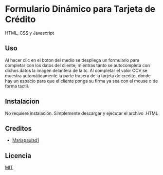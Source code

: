 # Formulario Dinámico para Tarjeta de Crédito 
  HTML, CSS y Javascript


 ## Uso
 
 Al hacer clic en el boton del medio se despliega un formulario para completar con los datos del cliente; mientras tanto se autocompleta con dichos datos la imagen delantera de la tc. Al completar el valor CCV se muestra automáticamente  la parte trasera de la tarjeta de credito, donde hay un espacio para que el cliente ponga su firma ya sea con el mouse o de forma tactil.

 ## Instalacion

No requiere instalación. Simplemente descargar y ejecutar el archivo .HTML

## Creditos
 - [Mariapaulad1](https://github.com/Mariapaulad1/formulario-argenpepper-tc.git)

 ## Licencia

 [MIT](https://opensource.org/licenses/MIT) 



